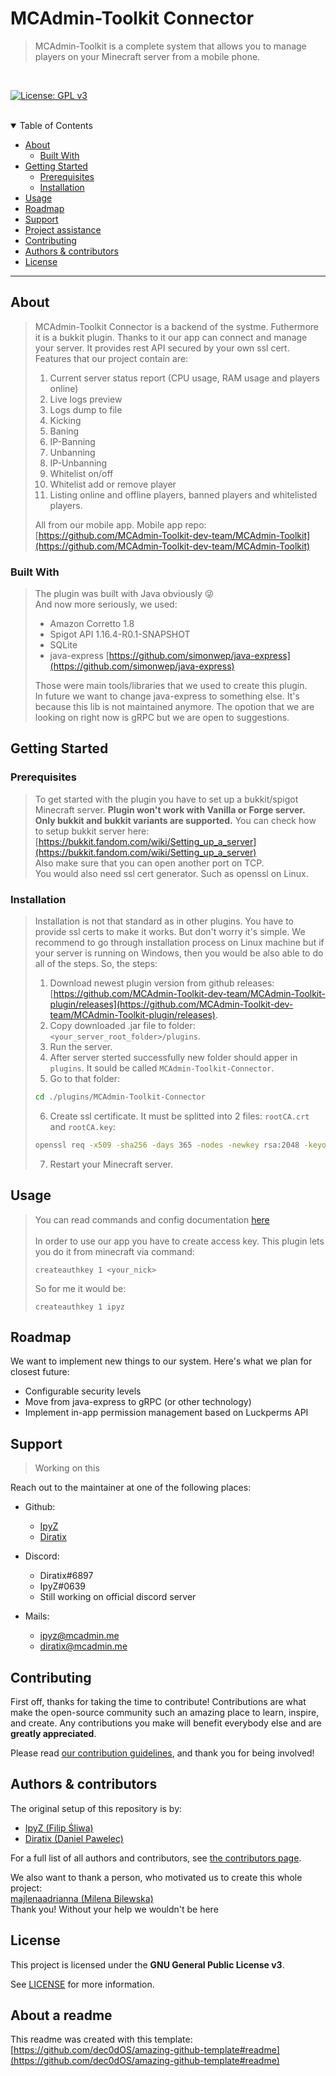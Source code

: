 # MCAdmin-Toolkit Connector

> MCAdmin-Toolkit is a complete system that allows you to manage players on your Minecraft server from a mobile phone.

<br />

[![License: GPL v3](https://img.shields.io/badge/License-GPLv3-blue.svg)](LICENSE)

<br />



<details open="open">
<summary>Table of Contents</summary>

- [About](#about)
  - [Built With](#built-with)
- [Getting Started](#getting-started)
  - [Prerequisites](#prerequisites)
  - [Installation](#installation)
- [Usage](#usage)
- [Roadmap](#roadmap)
- [Support](#support)
- [Project assistance](#project-assistance)
- [Contributing](#contributing)
- [Authors & contributors](#authors--contributors)
- [License](#license)

</details>

---

## About

> MCAdmin-Toolkit Connector is a backend of the systme. Futhermore it is a bukkit plugin. Thanks to it our app can connect and manage your server. It provides rest API secured by your own ssl cert.
> Features that our project contain are:
> 1. Current server status report (CPU usage, RAM usage and players online)
> 2. Live logs preview
> 3. Logs dump to file
> 4. Kicking
> 5. Baning
> 6. IP-Banning
> 7. Unbanning
> 8. IP-Unbanning
> 9. Whitelist on/off
> 10. Whitelist add or remove player
> 11. Listing online and offline players, banned players and whitelisted players.
> 
> All from our mobile app.
> Mobile app repo: [https://github.com/MCAdmin-Toolkit-dev-team/MCAdmin-Toolkit](https://github.com/MCAdmin-Toolkit-dev-team/MCAdmin-Toolkit)



### Built With

> The plugin was built with Java obviously :stuck_out_tongue_winking_eye: <br />
> And now more seriously, we used:
> - Amazon Corretto 1.8
> - Spigot API 1.16.4-R0.1-SNAPSHOT
> - SQLite
> - java-express [https://github.com/simonwep/java-express](https://github.com/simonwep/java-express)
> 
> Those were main tools/libraries that we used to create this plugin. <br  />
> In future we want to change java-express to something else. It's because this lib is not maintained anymore. The opotion that we are looking on right now is gRPC but we are open to suggestions.

## Getting Started

### Prerequisites

> To get started with the plugin you have to set up a bukkit/spigot Minecraft server. **Plugin won't work with Vanilla or Forge server. Only bukkit and bukkit variants are supported.** You can check how to setup bukkit server here: [https://bukkit.fandom.com/wiki/Setting_up_a_server](https://bukkit.fandom.com/wiki/Setting_up_a_server) <br />
> Also make sure that you can open another port on TCP. <br />
> You would also need ssl cert generator. Such as openssl on Linux.

### Installation

> Installation is not that standard as in other plugins. You have to provide ssl certs to make it works. But don't worry it's simple. We recommend to go through installation process on Linux machine but if your server is running on Windows, then you would be also able to do all of the steps. So, the steps:
> 1. Download newest plugin version from github releases: [https://github.com/MCAdmin-Toolkit-dev-team/MCAdmin-Toolkit-plugin/releases](https://github.com/MCAdmin-Toolkit-dev-team/MCAdmin-Toolkit-plugin/releases).
> 2. Copy downloaded .jar file to folder: `<your_server_root_folder>/plugins`.
> 3. Run the server.
> 4. After server sterted successfully new folder should apper in `plugins`. It sould be called `MCAdmin-Toolkit-Connector`.
> 5. Go to that folder: 
> ```sh
> cd ./plugins/MCAdmin-Toolkit-Connector
> ```
> 6. Create ssl certificate. It must be splitted into 2 files: `rootCA.crt` and `rootCA.key`:
> ```sh
> openssl req -x509 -sha256 -days 365 -nodes -newkey rsa:2048 -keyout rootCA.key -out rootCA.crt
> ```
> 7. Restart your Minecraft server.

## Usage

> You can read commands and config documentation [here](docs/COMMANDS.md)
> <br /><br />
> In order to use our app you have to create access key. This plugin lets you do it from minecraft via command:
> ```minecraft
> createauthkey 1 <your_nick>
> ```
> So for me it would be:
> ```minecraft
> createauthkey 1 ipyz
> ```

## Roadmap

We want to implement new things to our system. Here's what we plan for closest future:
- Configurable security levels
- Move from java-express to gRPC (or other technology)
- Implement in-app permission management based on Luckperms API

## Support

> Working on this

Reach out to the maintainer at one of the following places:

- Github:
  - [IpyZ](https://github.com/IpyZ)
  - [Diratix](https://github.com/Diratix)

- Discord:
  - Diratix#6897
  - IpyZ#0639
  - Still working on official discord server

- Mails:
  - [ipyz@mcadmin.me](mailto:ipyz@mcadmin.me)
  - [diratix@mcadmin.me](mailto:diratix@mcadmin.me)

## Contributing

First off, thanks for taking the time to contribute! Contributions are what make the open-source community such an amazing place to learn, inspire, and create. Any contributions you make will benefit everybody else and are **greatly appreciated**.


Please read [our contribution guidelines](docs/CONTRIBUTING.md), and thank you for being involved!

## Authors & contributors

The original setup of this repository is by:
- [IpyZ (Filip Śliwa)](https://github.com/IpyZ)
- [Diratix (Daniel Pawelec)](https://github.com/Diratix)

For a full list of all authors and contributors, see [the contributors page](https://github.com/MCAdmin-Toolkit-dev-team/MCAdmin-Toolkit-plugin/contributors).

We also want to thank a person, who motivated us to create this whole project:<br />
[majlenaadrianna (Milena Bilewska)](https://github.com/majlenaadrianna)<br />
Thank you! Without your help we wouldn't be here


## License

This project is licensed under the **GNU General Public License v3**.

See [LICENSE](LICENSE) for more information.

## About a readme
This readme was created with this template: [https://github.com/dec0dOS/amazing-github-template#readme](https://github.com/dec0dOS/amazing-github-template#readme)